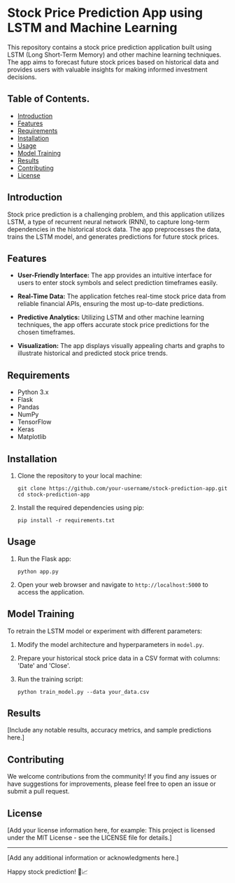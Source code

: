 # Stock Price Prediction App using LSTM and Machine Learning

This repository contains a stock price prediction application built using LSTM (Long Short-Term Memory) and other machine learning techniques. The app aims to forecast future stock prices based on historical data and provides users with valuable insights for making informed investment decisions.

## Table of Contents.

- [Introduction](#introduction)
- [Features](#features)
- [Requirements](#requirements)
- [Installation](#installation)
- [Usage](#usage)
- [Model Training](#model-training)
- [Results](#results)
- [Contributing](#contributing)
- [License](#license)

## Introduction

Stock price prediction is a challenging problem, and this application utilizes LSTM, a type of recurrent neural network (RNN), to capture long-term dependencies in the historical stock data. The app preprocesses the data, trains the LSTM model, and generates predictions for future stock prices.

## Features

- **User-Friendly Interface:** The app provides an intuitive interface for users to enter stock symbols and select prediction timeframes easily.

- **Real-Time Data:** The application fetches real-time stock price data from reliable financial APIs, ensuring the most up-to-date predictions.

- **Predictive Analytics:** Utilizing LSTM and other machine learning techniques, the app offers accurate stock price predictions for the chosen timeframes.

- **Visualization:** The app displays visually appealing charts and graphs to illustrate historical and predicted stock price trends.

## Requirements

- Python 3.x
- Flask
- Pandas
- NumPy
- TensorFlow
- Keras
- Matplotlib

## Installation

1. Clone the repository to your local machine:

   ```
   git clone https://github.com/your-username/stock-prediction-app.git
   cd stock-prediction-app
   ```

2. Install the required dependencies using pip:

   ```
   pip install -r requirements.txt
   ```

## Usage

1. Run the Flask app:

   ```
   python app.py
   ```

2. Open your web browser and navigate to `http://localhost:5000` to access the application.

## Model Training

To retrain the LSTM model or experiment with different parameters:

1. Modify the model architecture and hyperparameters in `model.py`.

2. Prepare your historical stock price data in a CSV format with columns: 'Date' and 'Close'.

3. Run the training script:

   ```
   python train_model.py --data your_data.csv
   ```

## Results

[Include any notable results, accuracy metrics, and sample predictions here.]

## Contributing

We welcome contributions from the community! If you find any issues or have suggestions for improvements, please feel free to open an issue or submit a pull request.

## License

[Add your license information here, for example: This project is licensed under the MIT License - see the LICENSE file for details.]

---
[Add any additional information or acknowledgments here.]

Happy stock prediction! 🚀📈
